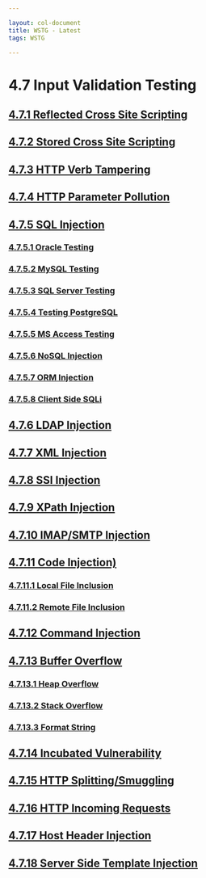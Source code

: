 ```yaml
---

layout: col-document
title: WSTG - Latest
tags: WSTG

---
```

# 4.7 Input Validation Testing

## [4.7.1 Reflected Cross Site Scripting](01-Testing_for_Reflected_Cross_Site_Scripting.md)

## [4.7.2 Stored Cross Site Scripting](02-Testing_for_Stored_Cross_Site_Scripting.md)

## [4.7.3 HTTP Verb Tampering](03-Testing_for_HTTP_Verb_Tampering.md)

## [4.7.4 HTTP Parameter Pollution](04-Testing_for_HTTP_Parameter_Pollution.md)

## [4.7.5 SQL Injection](05-Testing_for_SQL_Injection.md)

### [4.7.5.1 Oracle Testing](05.1-Testing_for_Oracle.md)

### [4.7.5.2 MySQL Testing](05.2-Testing_for_MySQL.md)

### [4.7.5.3 SQL Server Testing](05.3-Testing_for_SQL_Server.md)

### [4.7.5.4 Testing PostgreSQL](05.4-Testing_PostgreSQL.md)

### [4.7.5.5 MS Access Testing](05.5-Testing_for_MS_Access.md)

### [4.7.5.6 NoSQL Injection](05.6-Testing_for_NoSQL_Injection.md)

### [4.7.5.7 ORM Injection](05.7-Testing_for_ORM_Injection.md)

### [4.7.5.8 Client Side SQLi](05.8-Testing_for_Client_Side.md)

## [4.7.6 LDAP Injection](06-Testing_for_LDAP_Injection.md)

## [4.7.7 XML Injection](07-Testing_for_XML_Injection.md)

## [4.7.8 SSI Injection](08-Testing_for_SSI_Injection.md)

## [4.7.9 XPath Injection](09-Testing_for_XPath_Injection.md)

## [4.7.10 IMAP/SMTP Injection](10-Testing_for_IMAP_SMTP_Injection.md)

## [4.7.11 Code Injection)](11-Testing_for_Code_Injection.md)

### [4.7.11.1 Local File Inclusion](11.1-Testing_for_Local_File_Inclusion.md)

### [4.7.11.2 Remote File Inclusion](11.2-Testing_for_Remote_File_Inclusion.md)

## [4.7.12 Command Injection](12-Testing_for_Command_Injection.md)

## [4.7.13 Buffer Overflow](13-Testing_for_Buffer_Overflow.md)

### [4.7.13.1 Heap Overflow](13.1-Testing_for_Heap_Overflow.md)

### [4.7.13.2 Stack Overflow](13.2-Testing_for_Stack_Overflow.md)

### [4.7.13.3 Format String](13.3-Testing_for_Format_String.md)

## [4.7.14 Incubated Vulnerability](14-Testing_for_Incubated_Vulnerability.md)

## [4.7.15 HTTP Splitting/Smuggling](15-Testing_for_HTTP_Splitting_Smuggling.md)

## [4.7.16 HTTP Incoming Requests](16-Testing_for_HTTP_Incoming_Requests.md)

## [4.7.17 Host Header Injection](17-Testing_for_Host_Header_Injection.md)

## [4.7.18 Server Side Template Injection](18-Testing_for_Server_Side_Template_Injection.md)
